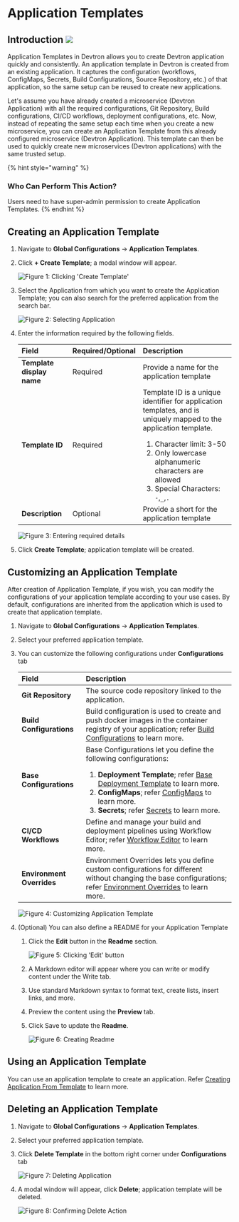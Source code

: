 # Application Templates 

## Introduction [![](https://devtron-public-asset.s3.us-east-2.amazonaws.com/images/elements/EnterpriseTag.svg)](https://devtron.ai/pricing)

Application Templates in Devtron allows you to create Devtron application quickly and consistently. An application template in Devtron is created from an existing application. It captures the configuration (workflows, ConfigMaps, Secrets, Build Configurations, Source Repository, etc.) of that application, so the same setup can be reused to create new applications.

Let's assume you have already created a microservice (Devtron Application) with all the required configurations, Git Repository, Build configurations, CI/CD workflows, deployment configurations, etc. Now, instead of repeating the same setup each time when you create a new microservice, you can create an Application Template from this already configured microservice (Devtron Application). This template can then be used to quickly create new microservices (Devtron applications) with the same trusted setup.

{% hint style="warning" %}
### Who Can Perform This Action?
Users need to have super-admin permission to create Application Templates.
{% endhint %}

## Creating an Application Template

1. Navigate to **Global Configurations** → **Application Templates**.

2. Click **+ Create Template**; a modal window will appear.

    ![Figure 1: Clicking 'Create Template'](https://devtron-public-asset.s3.us-east-2.amazonaws.com/images/global-configurations/application-templates/application-template-create-template.jpg)

3. Select the Application from which you want to create the Application Template; you can also search for the preferred application from the search bar.

    ![Figure 2: Selecting Application](https://devtron-public-asset.s3.us-east-2.amazonaws.com/images/global-configurations/application-templates/application-template-select-template.jpg)

4. Enter the information required by the following fields.

    | Field                     | Required/Optional | Description                                  |
    | :------------------------ | :---------------- | :------------------------------------------- |
    | **Template display name** | Required          | Provide a name for the application template  |
    | **Template ID**           | Required          | Template ID is a unique identifier for application templates, and is uniquely mapped to the application template. <ol><li>Character limit: 3-50</li><li>Only lowercase alphanumeric characters are allowed</li><li>Special Characters: `-`,`_`,`.` |
    | **Description**           | Optional          | Provide a short for the application template |

    ![Figure 3: Entering required details](https://devtron-public-asset.s3.us-east-2.amazonaws.com/images/global-configurations/application-templates/application-template-details.jpg)

5.  Click **Create Template**; application template will be created.

## Customizing an Application Template

After creation of Application Template, if you wish, you can modify the configurations of your application template according to your use cases. By default, configurations are inherited from the application which is used to create that application template.

1. Navigate to **Global Configurations** → **Application Templates**.

2. Select your preferred application template.

3. You can customize the following configurations under **Configurations** tab

    | Field                     | Description                                  |
    | :------------------------ | :------------------------------------------- |
    | **Git Repository**        | The source code repository linked to the application.|
    | **Build Configurations**  | Build configuration is used to create and push docker images in the container registry of your application; refer [Build Configurations](../creating-application/docker-build-configuration.md) to learn more.  |
    | **Base Configurations**   | Base Configurations let you define the following configurations:<ol><li><b>Deployment Template</b>; refer [Base Deployment Template](../creating-application/deployment-template.md) to learn more.</li><li><b>ConfigMaps</b>; refer [ConfigMaps](../creating-application/config-maps.md) to learn more.</li><li><b> Secrets</b>; refer [Secrets](../creating-application/secrets.md) to learn more. |
    | **CI/CD Workflows**| Define and manage your build and deployment pipelines using Workflow Editor; refer [Workflow Editor](../creating-application/workflow/README.md) to learn more.|
    | **Environment Overrides** | Environment Overrides lets you define custom configurations for different without changing the base configurations; refer [Environment Overrides](../creating-application/environment-overrides.md) to learn more.|

    ![Figure 4: Customizing Application Template](https://devtron-public-asset.s3.us-east-2.amazonaws.com/images/global-configurations/application-templates/application-template-configurations.jpg)



4. (Optional) You can also define a README for your Application Template
    1. Click the **Edit** button in the **Readme** section.

        ![Figure 5: Clicking 'Edit' button](https://devtron-public-asset.s3.us-east-2.amazonaws.com/images/global-configurations/application-templates/application-template-overview.jpg)

    2. A Markdown editor will appear where you can write or modify content under the Write tab.

    3. Use standard Markdown syntax to format text, create lists, insert links, and more.

    4. Preview the content using the **Preview** tab.

    5. Click Save to update the **Readme**.

        ![Figure 6: Creating Readme](https://devtron-public-asset.s3.us-east-2.amazonaws.com/images/global-configurations/application-templates/application-template-readme.jpg)

## Using an Application Template

You can use an application template to create an application. Refer [Creating Application From Template](../using-application-templates.md) to learn more.

## Deleting an Application Template

1. Navigate to **Global Configurations** → **Application Templates**.

2. Select your preferred application template.

3. Click **Delete Template** in the bottom right corner under **Configurations** tab

    ![Figure 7: Deleting Application](https://devtron-public-asset.s3.us-east-2.amazonaws.com/images/global-configurations/application-templates/application-template-delete-template.jpg)

4. A modal window will appear, click **Delete**; application template will be deleted.

    ![Figure 8: Confirming Delete Action](https://devtron-public-asset.s3.us-east-2.amazonaws.com/images/global-configurations/application-templates/application-template-confirm-delete.jpg)
